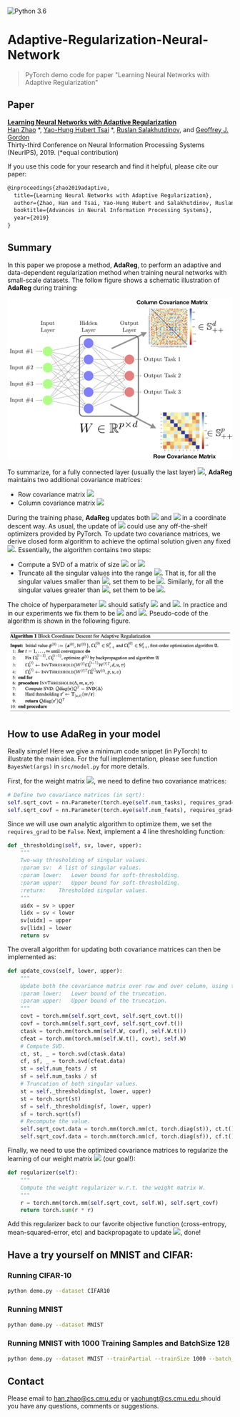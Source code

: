 ![Python 3.6](https://img.shields.io/badge/python-3.6-green.svg)  

# Adaptive-Regularization-Neural-Network

> PyTorch demo code for paper "Learning Neural Networks with Adaptive Regularization"

## Paper
[**Learning Neural Networks with Adaptive Regularization**](https://arxiv.org/abs/1907.06288)<br>
[Han Zhao](http://www.cs.cmu.edu/~hzhao1/) *, [Yao-Hung Hubert Tsai](https://yaohungt.github.io) *, [Ruslan Salakhutdinov](https://www.cs.cmu.edu/~rsalakhu/), and [Geoffrey J. Gordon](http://www.cs.cmu.edu/~ggordon/) <br>
Thirty-third Conference on Neural Information Processing Systems (NeurIPS), 2019. (*equal contribution)

If you use this code for your research and find it helpful, please cite our paper:
```tex
@inproceedings{zhao2019adaptive,
  title={Learning Neural Networks with Adaptive Regularization},
  author={Zhao, Han and Tsai, Yao-Hung Hubert and Salakhutdinov, Ruslan and Gordon, Geoffrey J},
  booktitle={Advances in Neural Information Processing Systems},
  year={2019}
}
```

## Summary
In this paper we propose a method, **AdaReg**, to perform an adaptive and data-dependent regularization method when training neural networks with small-scale datasets. The follow figure shows a schematic illustration of **AdaReg** during training:

![](./img/git_figure.png)

To summarize, for a fully connected layer (usually the last layer) <img src="https://latex.codecogs.com/svg.latex?W\in\mathbb{R}^{d\times\,p}" />, **AdaReg** maintains two additional covariance matrices:

*   Row covariance matrix <img src="https://latex.codecogs.com/svg.latex?\Sigma_r\in\mathbb{S}_{++}^p" />
*   Column covariance matrix <img src="https://latex.codecogs.com/svg.latex?\Sigma_c\in\mathbb{S}_{++}^d" />

During the training phase, **AdaReg** updates both <img src="https://latex.codecogs.com/svg.latex?W,\Sigma_r" /> and <img src="https://latex.codecogs.com/svg.latex?\Sigma_c" /> in a coordinate descent way. As usual, the update of <img src="https://latex.codecogs.com/svg.latex?W" /> could use any off-the-shelf optimizers provided by PyTorch. To update two covariance matrices, we derive closed form algorithm to achieve the optimal solution given any fixed <img src="https://latex.codecogs.com/svg.latex?W" />. Essentially, the algorithm contains two steps:

*   Compute a SVD of a matrix of size <img src="https://latex.codecogs.com/svg.latex?d\times\,d" /> or <img src="https://latex.codecogs.com/svg.latex?p\times\,p" />
*   Truncate all the singular values into the range <img src="https://latex.codecogs.com/svg.latex?(u,v)" />. That is, for all the singular values smaller than <img src="https://latex.codecogs.com/svg.latex?u" />, set them to be <img src="https://latex.codecogs.com/svg.latex?u" />. Similarly, for all the singular values greater than <img src="https://latex.codecogs.com/svg.latex?v" />, set them to be <img src="https://latex.codecogs.com/svg.latex?v" />.

The choice of hyperparameter <img src="https://latex.codecogs.com/svg.latex?(u,v)" /> should satisfy <img src="https://latex.codecogs.com/svg.latex?0<u<1" /> and <img src="https://latex.codecogs.com/svg.latex?v>1" />. In practice and in our experiments we fix them to be <img src="https://latex.codecogs.com/svg.latex?u=1e-3" /> and <img src="https://latex.codecogs.com/svg.latex?v=1e3" />. Pseudo-code of the algorithm is shown in the following figure.

![](./img/pseudo.png)

## How to use AdaReg in your model

Really simple! Here we give a minimum code snippet (in PyTorch) to illustrate the main idea. For the full implementation, please see function `BayesNet(args)` in `src/model.py` for more details.

First, for the weight matrix <img src="https://latex.codecogs.com/svg.latex?W" />, we need to define two covariance matrices:

```python
# Define two covariance matrices (in sqrt):
self.sqrt_covt = nn.Parameter(torch.eye(self.num_tasks), requires_grad=False)
self.sqrt_covf = nn.Parameter(torch.eye(self.num_feats), requires_grad=False)
```

Since we will use own analytic algorithm to optimize them, we set the `requires_grad` to be `False`. Next, implement a 4 line thresholding function:

```python
def _thresholding(self, sv, lower, upper):
    """
    Two-way thresholding of singular values.
    :param sv:  A list of singular values.
    :param lower:   Lower bound for soft-thresholding.
    :param upper:   Upper bound for soft-thresholding.
    :return:    Thresholded singular values.
    """
    uidx = sv > upper
    lidx = sv < lower
    sv[uidx] = upper
    sv[lidx] = lower
    return sv
```

The overall algorithm for updating both covariance matrices can then be implemented as:
```python
def update_covs(self, lower, upper):
    """
    Update both the covariance matrix over row and over column, using the closed form solutions.
    :param lower:   Lower bound of the truncation.
    :param upper:   Upper bound of the truncation.
    """
    covt = torch.mm(self.sqrt_covt, self.sqrt_covt.t())
    covf = torch.mm(self.sqrt_covf, self.sqrt_covf.t())
    ctask = torch.mm(torch.mm(self.W, covf), self.W.t())
    cfeat = torch.mm(torch.mm(self.W.t(), covt), self.W)
    # Compute SVD.
    ct, st, _ = torch.svd(ctask.data)
    cf, sf, _ = torch.svd(cfeat.data)
    st = self.num_feats / st
    sf = self.num_tasks / sf
    # Truncation of both singular values.
    st = self._thresholding(st, lower, upper)
    st = torch.sqrt(st)
    sf = self._thresholding(sf, lower, upper)
    sf = torch.sqrt(sf)
    # Recompute the value.
    self.sqrt_covt.data = torch.mm(torch.mm(ct, torch.diag(st)), ct.t())
    self.sqrt_covf.data = torch.mm(torch.mm(cf, torch.diag(sf)), cf.t())
```

Finally, we need to use the optimized covariance matrices to regularize the learning of our weight matrix <img src="https://latex.codecogs.com/svg.latex?W" /> (our goal!):

```python
def regularizer(self):
    """
    Compute the weight regularizer w.r.t. the weight matrix W.
    """
    r = torch.mm(torch.mm(self.sqrt_covt, self.W), self.sqrt_covf)
    return torch.sum(r * r)
```

Add this regularizer back to our favorite objective function (cross-entropy, mean-squared-error, etc) and backpropagate to update <img src="https://latex.codecogs.com/svg.latex?W" />, done!


## Have a try yourself on MNIST and CIFAR:

### Running CIFAR-10
```bash
python demo.py --dataset CIFAR10 
```

### Running MNIST
```bash
python demo.py --dataset MNIST
```

### Running MNIST with 1000 Training Samples and BatchSize 128
```bash
python demo.py --dataset MNIST --trainPartial --trainSize 1000 --batch_size 128
```

## Contact
Please email to [han.zhao@cs.cmu.edu](mailto:han.zhao@cs.cmu.edu) or [yaohungt@cs.cmu.edu ](mailto:yaohungt@cs.cmu.edu ) should you have any questions, comments or suggestions.
